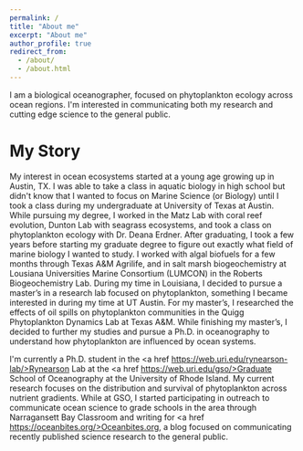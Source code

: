 ```yaml
---
permalink: /
title: "About me"
excerpt: "About me"
author_profile: true
redirect_from: 
  - /about/
  - /about.html
---
```


I am a biological oceanographer, focused on phytoplankton ecology across ocean regions. I'm interested in communicating both my research and cutting edge science to the general public. 

My Story
======

My interest in ocean ecosystems started at a young age growing up in Austin, TX. I was able to take a class in aquatic biology in high school but didn't know that I wanted to focus on Marine Science (or Biology) until I took a class during my undergraduate at University of Texas at Austin. While pursuing my degree, I worked in the Matz Lab with coral reef evolution, Dunton Lab with seagrass ecosystems, and took a class on phytoplankton ecology with Dr. Deana Erdner. After graduating, I took a few years before starting my graduate degree to figure out exactly what field of marine biology I wanted to study. I worked with algal biofuels for a few months through Texas A&M Agrilife, and in salt marsh biogeochemistry at Lousiana Universities Marine Consortium (LUMCON) in the Roberts Biogeochemistry Lab. During my time in Louisiana, I decided to pursue a master’s in a research lab focused on phytoplankton, something I became interested in during my time at UT Austin. For my master’s, I researched the effects of oil spills on phytoplankton communities in the Quigg Phytoplankton Dynamics Lab at Texas A&M. While finishing my master’s, I decided to further my studies and pursue a Ph.D. in oceanography to understand how phytoplankton are influenced by ocean systems.

I'm currently a Ph.D. student in the <a href https://web.uri.edu/rynearson-lab/>Rynearson Lab</a> at the <a href https://web.uri.edu/gso/>Graduate School of Oceanography</a> at the University of Rhode Island. My current research focuses on the distribution and survival of phytoplankton across nutrient gradients. While at GSO, I started participating in outreach to communicate ocean science to grade schools in the area through Narragansett Bay Classroom and writing for <a href https://oceanbites.org/>Oceanbites.org</a>, a blog focused on communicating recently published science research to the general public.

